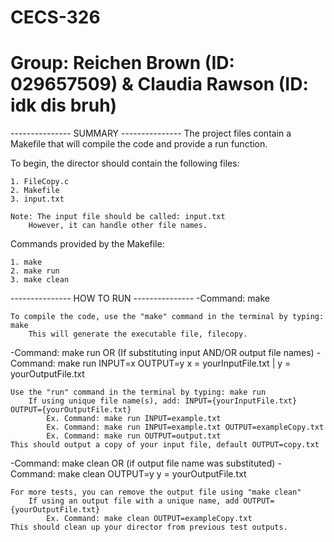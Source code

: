 # CECS-326
# Group: Reichen Brown (ID: 029657509) & Claudia Rawson (ID: idk dis bruh)

--------------- SUMMARY ---------------
The project files contain a Makefile that will compile the code and provide a run function.

To begin, the director should contain the following files:

    1. FileCopy.c
    2. Makefile
    3. input.txt

    Note: The input file should be called: input.txt
        However, it can handle other file names.

Commands provided by the Makefile:

    1. make
    2. make run
    3. make clean

--------------- HOW TO RUN ---------------
-Command: make

    To compile the code, use the "make" command in the terminal by typing: make
        This will generate the executable file, filecopy.

-Command: make run
OR (If substituting input AND/OR output file names)
-Command: make run INPUT=x OUTPUT=y
    x = yourInputFile.txt | y = yourOutputFile.txt

    Use the "run" command in the terminal by typing: make run
        If using unique file name(s), add: INPUT={yourInputFile.txt} OUTPUT={yourOutputFile.txt} 
            Ex. Command: make run INPUT=example.txt
            Ex. Command: make run INPUT=example.txt OUTPUT=exampleCopy.txt
            Ex. Command: make run OUTPUT=output.txt
    This should output a copy of your input file, default OUTPUT=copy.txt

-Command: make clean
OR (if output file name was substituted)
-Command: make clean OUTPUT=y
    y = yourOutputFile.txt

    For more tests, you can remove the output file using "make clean"
        If using an output file with a unique name, add OUTPUT={yourOutputFile.txt}
            Ex. Command: make clean OUTPUT=exampleCopy.txt
    This should clean up your director from previous test outputs.